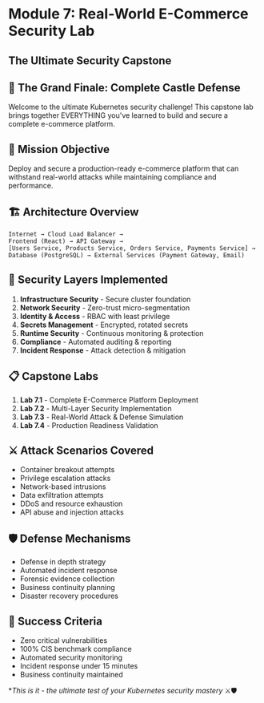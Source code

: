 # Module 7: Real-World E-Commerce Security Lab
## The Ultimate Security Capstone

## 🏰 The Grand Finale: Complete Castle Defense
Welcome to the ultimate Kubernetes security challenge! This capstone lab brings together EVERYTHING you've learned to build and secure a complete e-commerce platform.

## 🎯 Mission Objective
Deploy and secure a production-ready e-commerce platform that can withstand real-world attacks while maintaining compliance and performance.

## 🏗️ Architecture Overview
```
Internet → Cloud Load Balancer → 
Frontend (React) → API Gateway → 
[Users Service, Products Service, Orders Service, Payments Service] → 
Database (PostgreSQL) → External Services (Payment Gateway, Email)
```

## 🔐 Security Layers Implemented
1. **Infrastructure Security** - Secure cluster foundation
2. **Network Security** - Zero-trust micro-segmentation  
3. **Identity & Access** - RBAC with least privilege
4. **Secrets Management** - Encrypted, rotated secrets
5. **Runtime Security** - Continuous monitoring & protection
6. **Compliance** - Automated auditing & reporting
7. **Incident Response** - Attack detection & mitigation

## 📋 Capstone Labs
1. **Lab 7.1** - Complete E-Commerce Platform Deployment
2. **Lab 7.2** - Multi-Layer Security Implementation
3. **Lab 7.3** - Real-World Attack & Defense Simulation
4. **Lab 7.4** - Production Readiness Validation

## ⚔️ Attack Scenarios Covered
- Container breakout attempts
- Privilege escalation attacks
- Network-based intrusions
- Data exfiltration attempts
- DDoS and resource exhaustion
- API abuse and injection attacks

## 🛡️ Defense Mechanisms
- Defense in depth strategy
- Automated incident response
- Forensic evidence collection
- Business continuity planning
- Disaster recovery procedures

## 🚀 Success Criteria
- Zero critical vulnerabilities
- 100% CIS benchmark compliance
- Automated security monitoring
- Incident response under 15 minutes
- Business continuity maintained

**This is it - the ultimate test of your Kubernetes security mastery* ⚔️🛡️
